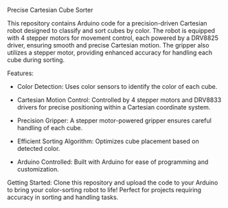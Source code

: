 Precise Cartesian Cube Sorter

This repository contains Arduino code for a precision-driven Cartesian robot designed to classify and sort cubes by color. The robot is equipped with 4 stepper motors for movement control, each powered by a DRV8825 driver, ensuring smooth and precise Cartesian motion. The gripper also utilizes a stepper motor, providing enhanced accuracy for handling each cube during sorting.

Features:

- Color Detection: Uses color sensors to identify the color of each cube.

- Cartesian Motion Control: Controlled by 4 stepper motors and DRV8833 drivers for precise positioning within a Cartesian coordinate system.

- Precision Gripper: A stepper motor-powered gripper ensures careful handling of each cube.

- Efficient Sorting Algorithm: Optimizes cube placement based on detected color.

- Arduino Controlled: Built with Arduino for ease of programming and customization.

Getting Started:
Clone this repository and upload the code to your Arduino to bring your color-sorting robot to life! Perfect for projects requiring accuracy in sorting and handling tasks.
